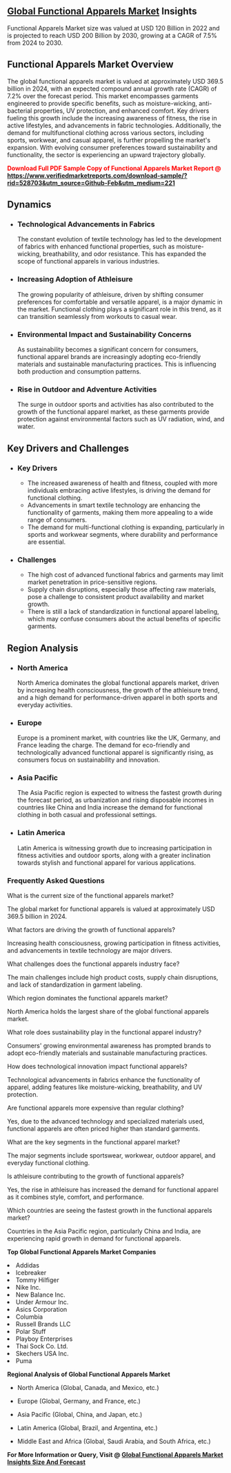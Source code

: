 <h2><a href="https://www.verifiedmarketreports.com/download-sample/?rid=528703&amp;utm_source=Github&amp;utm_medium=221" target="_blank">Global Functional Apparels Market</a> Insights</h2><p>Functional Apparels Market size was valued at USD 120 Billion in 2022 and is projected to reach USD 200 Billion by 2030, growing at a CAGR of 7.5% from 2024 to 2030.</p><p> <h2>Functional Apparels Market Overview</h2> <p>The global functional apparels market is valued at approximately USD 369.5 billion in 2024, with an expected compound annual growth rate (CAGR) of 7.2% over the forecast period. This market encompasses garments engineered to provide specific benefits, such as moisture-wicking, anti-bacterial properties, UV protection, and enhanced comfort. Key drivers fueling this growth include the increasing awareness of fitness, the rise in active lifestyles, and advancements in fabric technologies. Additionally, the demand for multifunctional clothing across various sectors, including sports, workwear, and casual apparel, is further propelling the market's expansion. With evolving consumer preferences toward sustainability and functionality, the sector is experiencing an upward trajectory globally.</p> <p><b><p><span class=""><span style="color: #ff0000;"><strong>Download Full PDF Sample Copy of Functional Apparels Market Report</strong> @ </span><a href="https://www.verifiedmarketreports.com/download-sample/?rid=528703&amp;utm_source=Github-Feb&amp;utm_medium=221" target="_blank">https://www.verifiedmarketreports.com/download-sample/?rid=528703&amp;utm_source=Github-Feb&amp;utm_medium=221</a></span></p></b></p> <h2>Dynamics</h2> <ul> <li><h3>Technological Advancements in Fabrics</h3> The constant evolution of textile technology has led to the development of fabrics with enhanced functional properties, such as moisture-wicking, breathability, and odor resistance. This has expanded the scope of functional apparels in various industries. </li> <li><h3>Increasing Adoption of Athleisure</h3> The growing popularity of athleisure, driven by shifting consumer preferences for comfortable and versatile apparel, is a major dynamic in the market. Functional clothing plays a significant role in this trend, as it can transition seamlessly from workouts to casual wear. </li> <li><h3>Environmental Impact and Sustainability Concerns</h3> As sustainability becomes a significant concern for consumers, functional apparel brands are increasingly adopting eco-friendly materials and sustainable manufacturing practices. This is influencing both production and consumption patterns. </li> <li><h3>Rise in Outdoor and Adventure Activities</h3> The surge in outdoor sports and activities has also contributed to the growth of the functional apparel market, as these garments provide protection against environmental factors such as UV radiation, wind, and water. </li> </ul> <h2>Key Drivers and Challenges</h2> <ul> <li><h3>Key Drivers</h3> <ul> <li>The increased awareness of health and fitness, coupled with more individuals embracing active lifestyles, is driving the demand for functional clothing.</li> <li>Advancements in smart textile technology are enhancing the functionality of garments, making them more appealing to a wide range of consumers.</li> <li>The demand for multi-functional clothing is expanding, particularly in sports and workwear segments, where durability and performance are essential.</li> </ul> </li> <li><h3>Challenges</h3> <ul> <li>The high cost of advanced functional fabrics and garments may limit market penetration in price-sensitive regions.</li> <li>Supply chain disruptions, especially those affecting raw materials, pose a challenge to consistent product availability and market growth.</li> <li>There is still a lack of standardization in functional apparel labeling, which may confuse consumers about the actual benefits of specific garments.</li> </ul> </li> </ul> <h2>Region Analysis</h2> <ul> <li><h3>North America</h3> North America dominates the global functional apparels market, driven by increasing health consciousness, the growth of the athleisure trend, and a high demand for performance-driven apparel in both sports and everyday activities. </li> <li><h3>Europe</h3> Europe is a prominent market, with countries like the UK, Germany, and France leading the charge. The demand for eco-friendly and technologically advanced functional apparel is significantly rising, as consumers focus on sustainability and innovation. </li> <li><h3>Asia Pacific</h3> The Asia Pacific region is expected to witness the fastest growth during the forecast period, as urbanization and rising disposable incomes in countries like China and India increase the demand for functional clothing in both casual and professional settings. </li> <li><h3>Latin America</h3> Latin America is witnessing growth due to increasing participation in fitness activities and outdoor sports, along with a greater inclination towards stylish and functional apparel for various applications. </li> </ul> <h3>Frequently Asked Questions</h3> <p>What is the current size of the functional apparels market?</p> <p>The global market for functional apparels is valued at approximately USD 369.5 billion in 2024.</p> <p>What factors are driving the growth of functional apparels?</p> <p>Increasing health consciousness, growing participation in fitness activities, and advancements in textile technology are major drivers.</p> <p>What challenges does the functional apparels industry face?</p> <p>The main challenges include high product costs, supply chain disruptions, and lack of standardization in garment labeling.</p> <p>Which region dominates the functional apparels market?</p> <p>North America holds the largest share of the global functional apparels market.</p> <p>What role does sustainability play in the functional apparel industry?</p> <p>Consumers' growing environmental awareness has prompted brands to adopt eco-friendly materials and sustainable manufacturing practices.</p> <p>How does technological innovation impact functional apparels?</p> <p>Technological advancements in fabrics enhance the functionality of apparel, adding features like moisture-wicking, breathability, and UV protection.</p> <p>Are functional apparels more expensive than regular clothing?</p> <p>Yes, due to the advanced technology and specialized materials used, functional apparels are often priced higher than standard garments.</p> <p>What are the key segments in the functional apparel market?</p> <p>The major segments include sportswear, workwear, outdoor apparel, and everyday functional clothing.</p> <p>Is athleisure contributing to the growth of functional apparels?</p> <p>Yes, the rise in athleisure has increased the demand for functional apparel as it combines style, comfort, and performance.</p> <p>Which countries are seeing the fastest growth in the functional apparels market?</p> <p>Countries in the Asia Pacific region, particularly China and India, are experiencing rapid growth in demand for functional apparels.</p> </p><p><strong>Top Global Functional Apparels Market Companies</strong></p><div data-test-id=""><p><li>Addidas</li><li> Icebreaker</li><li> Tommy Hilfiger</li><li> Nike Inc.</li><li> New Balance Inc.</li><li> Under Armour Inc.</li><li> Asics Corporation</li><li> Columbia</li><li> Russell Brands LLC</li><li> Polar Stuff</li><li> Playboy Enterprises</li><li> Thai Sock Co. Ltd.</li><li> Skechers USA Inc.</li><li> Puma</li></p><div><strong>Regional Analysis of&nbsp;Global Functional Apparels Market</strong></div><ul><li dir="ltr"><p dir="ltr">North America&nbsp;(Global, Canada, and Mexico, etc.)</p></li><li dir="ltr"><p dir="ltr">Europe (Global, Germany, and France, etc.)</p></li><li dir="ltr"><p dir="ltr">Asia Pacific&nbsp;(Global, China, and Japan, etc.)</p></li><li dir="ltr"><p dir="ltr">Latin America&nbsp;(Global, Brazil, and Argentina, etc.)</p></li><li dir="ltr">Middle East and Africa&nbsp;(Global, Saudi Arabia, and South Africa, etc.)</li></ul><p><strong>For More Information or Query, Visit @&nbsp;</strong><strong><a href="https://www.verifiedmarketreports.com/product/functional-apparels-market-size-and-forecast/?utm_source=Github&amp;utm_medium=221" target="_blank">Global Functional Apparels Market Insights Size And Forecast</a></strong></p></div>
